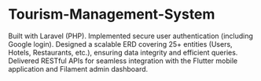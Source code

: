 # Tourism-Management-System
Built with Laravel (PHP). Implemented secure user authentication (including Google login). Designed a scalable ERD covering 25+ entities (Users, Hotels, Restaurants, etc.), ensuring data integrity and efficient queries. Delivered RESTful APIs for seamless integration with the Flutter mobile application and Filament admin dashboard.
